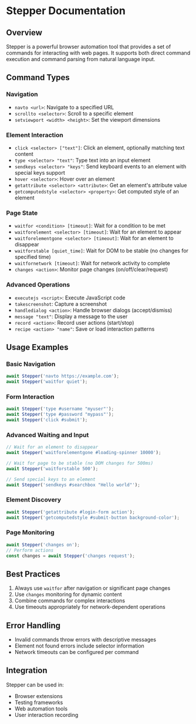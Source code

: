 # Stepper Documentation

## Overview
Stepper is a powerful browser automation tool that provides a set of commands for interacting with web pages. It supports both direct command execution and command parsing from natural language input.

## Command Types

### Navigation
- `navto <url>`: Navigate to a specified URL
- `scrollto <selector>`: Scroll to a specific element
- `setviewport <width> <height>`: Set the viewport dimensions

### Element Interaction
- `click <selector> ["text"]`: Click an element, optionally matching text content
- `type <selector> "text"`: Type text into an input element
- `sendkeys <selector> "keys"`: Send keyboard events to an element with special keys support
- `hover <selector>`: Hover over an element
- `getattribute <selector> <attribute>`: Get an element's attribute value
- `getcomputedstyle <selector> <property>`: Get computed style of an element

### Page State
- `waitfor <condition> [timeout]`: Wait for a condition to be met
- `waitforelement <selector> [timeout]`: Wait for an element to appear
- `waitforelementgone <selector> [timeout]`: Wait for an element to disappear
- `waitforstable [quiet_time]`: Wait for DOM to be stable (no changes for specified time)
- `waitfornetwork [timeout]`: Wait for network activity to complete
- `changes <action>`: Monitor page changes (on/off/clear/request)

### Advanced Operations
- `executejs <script>`: Execute JavaScript code
- `takescreenshot`: Capture a screenshot
- `handledialog <action>`: Handle browser dialogs (accept/dismiss)
- `message "text"`: Display a message to the user
- `record <action>`: Record user actions (start/stop)
- `recipe <action> "name"`: Save or load interaction patterns

## Usage Examples

### Basic Navigation
```typescript
await Stepper('navto https://example.com');
await Stepper('waitfor quiet');
```

### Form Interaction
```typescript
await Stepper('type #username "myuser"');
await Stepper('type #password "mypass"');
await Stepper('click #submit');
```

### Advanced Waiting and Input
```typescript
// Wait for an element to disappear
await Stepper('waitforelementgone #loading-spinner 10000');

// Wait for page to be stable (no DOM changes for 500ms)
await Stepper('waitforstable 500');

// Send special keys to an element
await Stepper('sendkeys #searchbox "Hello world"');
```

### Element Discovery
```typescript
await Stepper('getattribute #login-form action');
await Stepper('getcomputedstyle #submit-button background-color');
```

### Page Monitoring
```typescript
await Stepper('changes on');
// Perform actions
const changes = await Stepper('changes request');
```

## Best Practices
1. Always use `waitfor` after navigation or significant page changes
2. Use `changes` monitoring for dynamic content
3. Combine commands for complex interactions
4. Use timeouts appropriately for network-dependent operations

## Error Handling
- Invalid commands throw errors with descriptive messages
- Element not found errors include selector information
- Network timeouts can be configured per command

## Integration
Stepper can be used in:
- Browser extensions
- Testing frameworks
- Web automation tools
- User interaction recording 